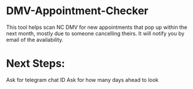 # DMV-Appointment-Checker
This tool helps scan NC DMV for new appointments that pop up within the next month, mostly due to someone cancelling theirs. It will notify you by email of the availability. 

# Next Steps:
Ask for telegram chat ID
Ask for how many days ahead to look